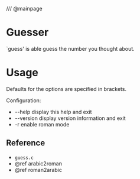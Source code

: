 /// @mainpage
# Guesser
`guess' is able guess the number you thought about.

# Usage
Defaults for the options are specified in brackets.

Configuration:
  * --help                  display this help and exit
  * --version               display version information and exit
  * -r                      enable roman mode

## Reference
 * `guess.c`
 * @ref arabic2roman
 * @ref roman2arabic
